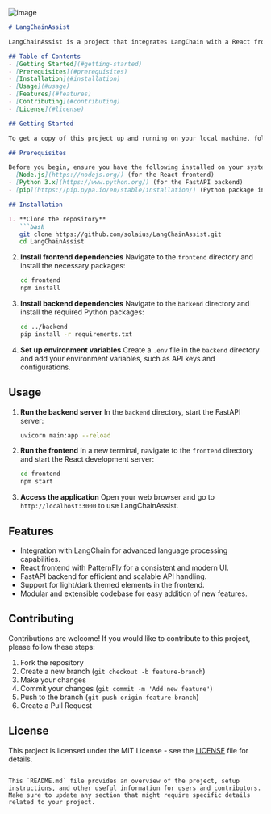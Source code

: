![image](https://github.com/user-attachments/assets/b5ae1654-8520-4dd3-b474-3f3694c884ca)


```markdown
# LangChainAssist

LangChainAssist is a project that integrates LangChain with a React frontend and a Python backend using FastAPI. This application leverages PatternFly for UI components and styling, providing an interface to interact with LangChain functionalities to connect with Red Hat Composer AI Assistants

## Table of Contents
- [Getting Started](#getting-started)
- [Prerequisites](#prerequisites)
- [Installation](#installation)
- [Usage](#usage)
- [Features](#features)
- [Contributing](#contributing)
- [License](#license)

## Getting Started

To get a copy of this project up and running on your local machine, follow the installation instructions below.

## Prerequisites

Before you begin, ensure you have the following installed on your system:
- [Node.js](https://nodejs.org/) (for the React frontend)
- [Python 3.x](https://www.python.org/) (for the FastAPI backend)
- [pip](https://pip.pypa.io/en/stable/installation/) (Python package installer)

## Installation

1. **Clone the repository**
   ```bash
   git clone https://github.com/solaius/LangChainAssist.git
   cd LangChainAssist
   ```

2. **Install frontend dependencies**
   Navigate to the `frontend` directory and install the necessary packages:
   ```bash
   cd frontend
   npm install
   ```

3. **Install backend dependencies**
   Navigate to the `backend` directory and install the required Python packages:
   ```bash
   cd ../backend
   pip install -r requirements.txt
   ```

4. **Set up environment variables**
   Create a `.env` file in the `backend` directory and add your environment variables, such as API keys and configurations.

## Usage

1. **Run the backend server**
   In the `backend` directory, start the FastAPI server:
   ```bash
   uvicorn main:app --reload
   ```

2. **Run the frontend**
   In a new terminal, navigate to the `frontend` directory and start the React development server:
   ```bash
   cd frontend
   npm start
   ```

3. **Access the application**
   Open your web browser and go to `http://localhost:3000` to use LangChainAssist.

## Features

- Integration with LangChain for advanced language processing capabilities.
- React frontend with PatternFly for a consistent and modern UI.
- FastAPI backend for efficient and scalable API handling.
- Support for light/dark themed elements in the frontend.
- Modular and extensible codebase for easy addition of new features.

## Contributing

Contributions are welcome! If you would like to contribute to this project, please follow these steps:

1. Fork the repository
2. Create a new branch (`git checkout -b feature-branch`)
3. Make your changes
4. Commit your changes (`git commit -m 'Add new feature'`)
5. Push to the branch (`git push origin feature-branch`)
6. Create a Pull Request

## License

This project is licensed under the MIT License - see the [LICENSE](LICENSE) file for details.
```

This `README.md` file provides an overview of the project, setup instructions, and other useful information for users and contributors. Make sure to update any section that might require specific details related to your project.
